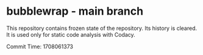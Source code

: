 # bubblewrap - main branch

This repository contains frozen state of the repository.
Its history is cleared. It is used only for static code
analysis with Codacy.

Commit Time: 1708061373
